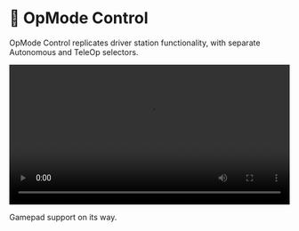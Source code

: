 # 🤖 OpMode Control

OpMode Control replicates driver station functionality, with separate Autonomous and TeleOp selectors.

<video width="100%" autoplay loop>
  <source src="/docs/opmodecontrol_example.mp4" type="video/mp4">
  Your browser does not support the video tag.
</video>

Gamepad support on its way.